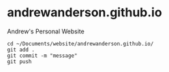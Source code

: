 # andrewanderson.github.io
Andrew's Personal Website

```
cd ~/Documents/website/andrewanderson.github.io/
git add .
git commit -m "message"
git push
